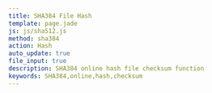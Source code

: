 ```yaml
---
title: SHA384 File Hash
template: page.jade
js: js/sha512.js
method: sha384
action: Hash
auto_update: true
file_input: true
description: SHA384 online hash file checksum function
keywords: SHA384,online,hash,checksum
---
```

